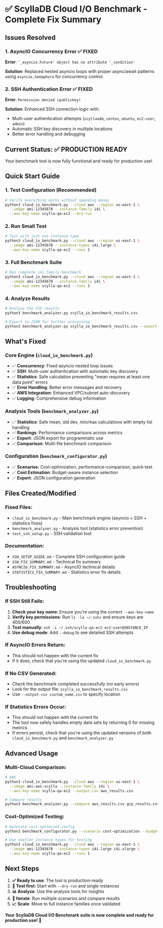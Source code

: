 # ✅ ScyllaDB Cloud I/O Benchmark - Complete Fix Summary

## Issues Resolved

### 1. AsyncIO Concurrency Error ✅ FIXED
**Error**: `'_asyncio.Future' object has no attribute '_condition'`

**Solution**: Replaced nested asyncio loops with proper async/await patterns using `asyncio.Semaphore` for concurrency control.

### 2. SSH Authentication Error ✅ FIXED  
**Error**: `Permission denied (publickey)`

**Solution**: Enhanced SSH connection logic with:
- Multi-user authentication attempts (`scyllaadm`, `centos`, `ubuntu`, `ec2-user`, `admin`)
- Automatic SSH key discovery in multiple locations
- Better error handling and debugging

## Current Status: ✅ PRODUCTION READY

Your benchmark tool is now fully functional and ready for production use!

## Quick Start Guide

### 1. Test Configuration (Recommended)
```bash
# Verify everything works without spending money
python3 cloud_io_benchmark.py --cloud aws --region us-east-1 \
  --image ami-12345678 --instance-family i4i \
  --aws-key-name scylla-qa-ec2 --dry-run
```

### 2. Run Small Test
```bash
# Test with just one instance type
python3 cloud_io_benchmark.py --cloud aws --region us-east-1 \
  --image ami-12345678 --instance-types i4i.large \
  --aws-key-name scylla-qa-ec2 --runs 1
```

### 3. Full Benchmark Suite
```bash
# Run complete i4i family benchmark
python3 cloud_io_benchmark.py --cloud aws --region us-east-1 \
  --image ami-12345678 --instance-family i4i \
  --aws-key-name scylla-qa-ec2 --runs 3
```

### 4. Analyze Results
```bash
# Analyze the CSV results
python3 benchmark_analyzer.py scylla_io_benchmark_results.csv

# Export to JSON for further processing
python3 benchmark_analyzer.py scylla_io_benchmark_results.csv --export-json analysis.json
```

## What's Fixed

### Core Engine (`cloud_io_benchmark.py`)
- ✅ **Concurrency**: Fixed asyncio nested loop issues
- ✅ **SSH**: Multi-user authentication with automatic key discovery
- ✅ **Statistics**: Safe calculation preventing "mean requires at least one data point" errors
- ✅ **Error Handling**: Better error messages and recovery
- ✅ **AWS Integration**: Enhanced VPC/subnet auto-discovery
- ✅ **Logging**: Comprehensive debug information

### Analysis Tools (`benchmark_analyzer.py`)
- ✅ **Statistics**: Safe mean, std dev, min/max calculations with empty list handling
- ✅ **Rankings**: Performance comparisons across metrics
- ✅ **Export**: JSON export for programmatic use
- ✅ **Comparison**: Multi-file benchmark comparison

### Configuration (`benchmark_configurator.py`)
- ✅ **Scenarios**: Cost-optimization, performance-comparison, quick-test
- ✅ **Cost Estimation**: Budget-aware instance selection
- ✅ **Export**: JSON configuration generation

## Files Created/Modified

### Fixed Files:
- `cloud_io_benchmark.py` - Main benchmark engine (asyncio + SSH + statistics fixes)
- `benchmark_analyzer.py` - Analysis tool (statistics error prevention)
- `test_ssh_setup.py` - SSH validation tool

### Documentation:
- `SSH_SETUP_GUIDE.md` - Complete SSH configuration guide
- `SSH_FIX_SUMMARY.md` - Technical fix summary
- `ASYNCIO_FIX_SUMMARY.md` - AsyncIO technical details
- `STATISTICS_FIX_SUMMARY.md` - Statistics error fix details

## Troubleshooting

### If SSH Still Fails:
1. **Check your key name**: Ensure you're using the correct `--aws-key-name`
2. **Verify key permissions**: Run `ls -la ~/.ssh/` and ensure keys are 400/600
3. **Test manually**: `ssh -i ~/.ssh/scylla-qa-ec2 ec2-user@INSTANCE_IP`
4. **Use debug mode**: Add `--debug` to see detailed SSH attempts

### If AsyncIO Errors Return:
- This should not happen with the current fix
- If it does, check that you're using the updated `cloud_io_benchmark.py`

### If No CSV Generated:
- Check the benchmark completed successfully (no early errors)
- Look for the output file: `scylla_io_benchmark_results.csv`
- Use `--output-csv custom_name.csv` to specify location

### If Statistics Errors Occur:
- This should not happen with the current fix
- The tool now safely handles empty data sets by returning 0 for missing metrics
- If errors persist, check that you're using the updated versions of both `cloud_io_benchmark.py` and `benchmark_analyzer.py`

## Advanced Usage

### Multi-Cloud Comparison:
```bash
# AWS
python3 cloud_io_benchmark.py --cloud aws --region us-east-1 \
  --image ami-aws-scylla --instance-family i4i \
  --aws-key-name scylla-qa-ec2 --output-csv aws_results.csv

# Compare results
python3 benchmark_analyzer.py --compare aws_results.csv gcp_results.csv
```

### Cost-Optimized Testing:
```bash
# Generate cost-optimized config
python3 benchmark_configurator.py --scenario cost-optimization --budget 100

# Use smaller instance types for testing
python3 cloud_io_benchmark.py --cloud aws --region us-east-1 \
  --image ami-12345678 --instance-types i4i.large i4i.xlarge \
  --aws-key-name scylla-qa-ec2 --runs 1
```

## Next Steps

1. **✅ Ready to use**: The tool is production-ready
2. **🧪 Test first**: Start with `--dry-run` and single instances
3. **📊 Analyze**: Use the analysis tools for insights
4. **🔄 Iterate**: Run multiple scenarios and compare results
5. **📈 Scale**: Move to full instance families once validated

**Your ScyllaDB Cloud I/O Benchmark suite is now complete and ready for production use! 🎉**
